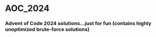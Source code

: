 # AOC_2024

### Advent of Code 2024 solutions...just for fun (contains highly unoptimized brute-force solutions)
